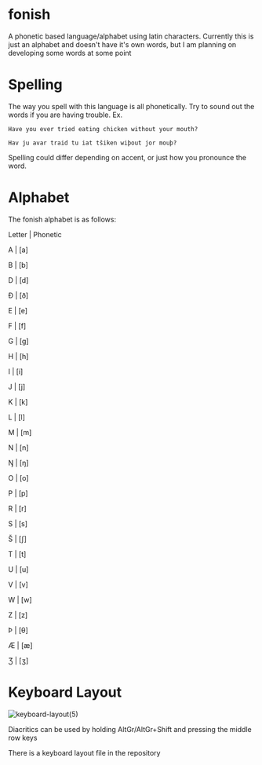# fonish
A phonetic based language/alphabet using latin characters. Currently this is just an alphabet and doesn't have it's own words, but I am planning on developing some words at some point

# Spelling
The way you spell with this language is all phonetically. Try to sound out the words if you are having trouble.
Ex. 
```
Have you ever tried eating chicken without your mouth?
```
```
Hav ju avar traid tu iat tšiken wiþout jor mouþ?
```
Spelling could differ depending on accent, or just how you pronounce the word.
# Alphabet
The fonish alphabet is as follows:

Letter | Phonetic

A | [a]

B | [b]

D | [d]

Ð | [ð]

E | [e]

F | [f]

G | [g]

H | [h]

I | [i]

J | [j]

K | [k]

L | [l]

M | [m]

N | [n]

Ŋ | [ŋ]

O | [o]

P | [p]

R | [r]

S | [s]

Š | [ʃ]

T | [t]

U | [u]

V | [v]

W | [w]

Z | [z]

Þ | [θ]

Æ | [æ]

Ʒ | [ʒ]

# Keyboard Layout
![keyboard-layout(5)](https://github.com/ewobee/fonish/assets/80922756/46ee4f68-0a97-4705-9b9a-8424d3257e04)


Diacritics can be used by holding AltGr/AltGr+Shift and pressing the middle row keys

There is a keyboard layout file in the repository
